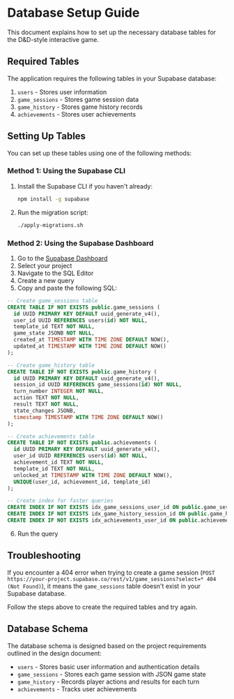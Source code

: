# Database Setup Guide

This document explains how to set up the necessary database tables for the D&D-style interactive game.

## Required Tables

The application requires the following tables in your Supabase database:

1. `users` - Stores user information
2. `game_sessions` - Stores game session data
3. `game_history` - Stores game history records
4. `achievements` - Stores user achievements

## Setting Up Tables

You can set up these tables using one of the following methods:

### Method 1: Using the Supabase CLI

1. Install the Supabase CLI if you haven't already:
   ```bash
   npm install -g supabase
   ```

2. Run the migration script:
   ```bash
   ./apply-migrations.sh
   ```

### Method 2: Using the Supabase Dashboard

1. Go to the [Supabase Dashboard](https://supabase.com/dashboard)
2. Select your project
3. Navigate to the SQL Editor
4. Create a new query
5. Copy and paste the following SQL:

```sql
-- Create game_sessions table
CREATE TABLE IF NOT EXISTS public.game_sessions (
  id UUID PRIMARY KEY DEFAULT uuid_generate_v4(),
  user_id UUID REFERENCES users(id) NOT NULL,
  template_id TEXT NOT NULL,
  game_state JSONB NOT NULL,
  created_at TIMESTAMP WITH TIME ZONE DEFAULT NOW(),
  updated_at TIMESTAMP WITH TIME ZONE DEFAULT NOW()
);

-- Create game_history table
CREATE TABLE IF NOT EXISTS public.game_history (
  id UUID PRIMARY KEY DEFAULT uuid_generate_v4(),
  session_id UUID REFERENCES game_sessions(id) NOT NULL,
  turn_number INTEGER NOT NULL,
  action TEXT NOT NULL,
  result TEXT NOT NULL,
  state_changes JSONB,
  timestamp TIMESTAMP WITH TIME ZONE DEFAULT NOW()
);

-- Create achievements table
CREATE TABLE IF NOT EXISTS public.achievements (
  id UUID PRIMARY KEY DEFAULT uuid_generate_v4(),
  user_id UUID REFERENCES users(id) NOT NULL,
  achievement_id TEXT NOT NULL,
  template_id TEXT NOT NULL,
  unlocked_at TIMESTAMP WITH TIME ZONE DEFAULT NOW(),
  UNIQUE(user_id, achievement_id, template_id)
);

-- Create index for faster queries
CREATE INDEX IF NOT EXISTS idx_game_sessions_user_id ON public.game_sessions(user_id);
CREATE INDEX IF NOT EXISTS idx_game_history_session_id ON public.game_history(session_id);
CREATE INDEX IF NOT EXISTS idx_achievements_user_id ON public.achievements(user_id);
```

6. Run the query

## Troubleshooting

If you encounter a 404 error when trying to create a game session (`POST https://your-project.supabase.co/rest/v1/game_sessions?select=* 404 (Not Found)`), it means the `game_sessions` table doesn't exist in your Supabase database.

Follow the steps above to create the required tables and try again.

## Database Schema

The database schema is designed based on the project requirements outlined in the design document:

- `users` - Stores basic user information and authentication details
- `game_sessions` - Stores each game session with JSON game state
- `game_history` - Records player actions and results for each turn
- `achievements` - Tracks user achievements 